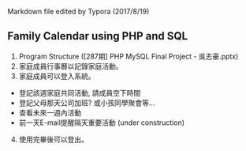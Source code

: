 Markdown file edited by Typora (2017/8/19)

## Family Calendar using PHP and SQL

1.  Program Structure ([287期] PHP MySQL Final Project - 吳志豪.pptx)
2.  家庭成員行事曆以記錄家庭活動。
3.  家庭成員可以登入系統。
   - 登記該週家庭共同活動, 請成員空下時間
   - 登記父母那天公司加班? 或小孩同學聚會等...
   - 查看未來一週內活動
   - 前一天E-mail提醒隔天重要活動 (under construction)
4.  使用完畢後可以登出。


